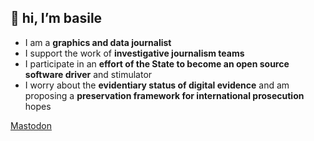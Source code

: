 ## 👋 hi, I’m basile

- I am a **graphics and data journalist**
- I support the work of **investigative journalism teams**
- I participate in an **effort of the State to become an open source software driver** and stimulator
- I worry about the **evidentiary status of digital evidence** and am proposing a **preservation framework for international prosecution** hopes

<a rel="me" href="https://vis.social/@basilesimon">Mastodon</a>
